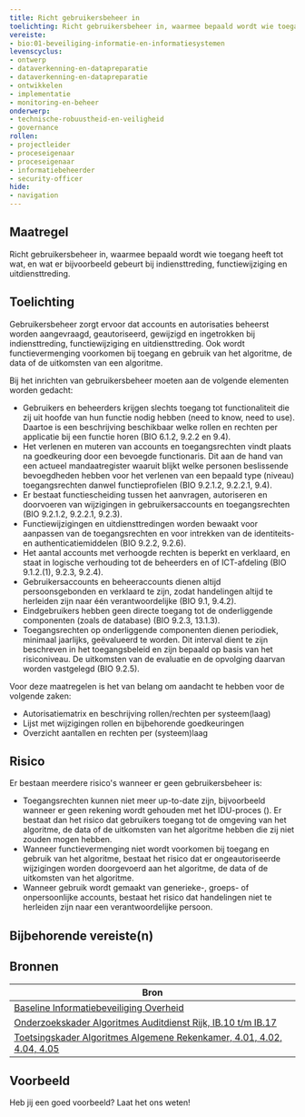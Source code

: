 ```yaml
---
title: Richt gebruikersbeheer in
toelichting: Richt gebruikersbeheer in, waarmee bepaald wordt wie toegang heeft tot wat.
vereiste:
- bio:01-beveiliging-informatie-en-informatiesystemen
levenscyclus:
- ontwerp
- dataverkenning-en-datapreparatie
- dataverkenning-en-datapreparatie
- ontwikkelen
- implementatie
- monitoring-en-beheer
onderwerp:
- technische-robuustheid-en-veiligheid
- governance
rollen:
- projectleider
- proceseigenaar
- proceseigenaar
- informatiebeheerder
- security-officer
hide:
- navigation
---
```


<!-- tags -->

## Maatregel

Richt gebruikersbeheer in, waarmee bepaald wordt wie toegang heeft tot wat, en wat er bijvoorbeeld gebeurt bij indiensttreding, functiewijziging en uitdiensttreding.

## Toelichting

Gebruikersbeheer zorgt ervoor dat accounts en autorisaties beheerst worden aangevraagd, geautoriseerd, gewijzigd en ingetrokken bij indiensttreding, functiewijziging en uitdiensttreding. Ook wordt functievermenging voorkomen bij toegang en gebruik van het algoritme, de data of de uitkomsten van een algoritme.

Bij het inrichten van gebruikersbeheer moeten aan de volgende elementen worden gedacht:

- Gebruikers en beheerders krijgen slechts toegang tot functionaliteit die zij uit hoofde van hun functie nodig hebben (need to know, need to use). Daartoe is een beschrijving beschikbaar welke rollen en rechten per applicatie bij een functie horen (BIO 6.1.2, 9.2.2 en 9.4).
- Het verlenen en muteren van accounts en toegangsrechten vindt plaats na goedkeuring door een bevoegde functionaris. Dit aan de hand van een actueel mandaatregister waaruit blijkt welke personen beslissende bevoegdheden hebben voor het verlenen van een bepaald type (niveau) toegangsrechten danwel functieprofielen (BIO 9.2.1.2, 9.2.2.1, 9.4).
- Er bestaat functiescheiding tussen het aanvragen, autoriseren en doorvoeren van wijzigingen in gebruikersaccounts en toegangsrechten (BIO 9.2.1.2, 9.2.2.1, 9.2.3).
- Functiewijzigingen en uitdiensttredingen worden bewaakt voor aanpassen van de toegangsrechten en voor intrekken van de identiteits- en authenticatiemiddelen (BIO 9.2.2, 9.2.6).
- Het aantal accounts met verhoogde rechten is beperkt en verklaard, en staat in logische verhouding tot de beheerders en of ICT-afdeling (BIO 9.1.2.(1), 9.2.3, 9.2.4).
- Gebruikersaccounts en beheeraccounts dienen altijd persoonsgebonden en verklaard te zijn, zodat handelingen altijd te herleiden zijn naar één verantwoordelijke (BIO 9.1, 9.4.2).
- Eindgebruikers hebben geen directe toegang tot de onderliggende componenten (zoals de database) (BIO 9.2.3, 13.1.3).
- Toegangsrechten op onderliggende componenten dienen periodiek, minimaal jaarlijks, geëvalueerd te worden. Dit interval dient te zijn beschreven in het toegangsbeleid en zijn bepaald op basis van het risiconiveau. De uitkomsten van de evaluatie en de opvolging daarvan worden vastgelegd (BIO 9.2.5).

Voor deze maatregelen is het van belang om aandacht te hebben voor de volgende zaken:

- Autorisatiematrix en beschrijving rollen/rechten per systeem(laag)
- Lijst met wijzigingen rollen en bijbehorende goedkeuringen
- Overzicht aantallen en rechten per (systeem)laag

## Risico
Er bestaan meerdere risico's wanneer er geen gebruikersbeheer is:
- Toegangsrechten kunnen niet meer up-to-date zijn, bijvoorbeeld wanneer er geen rekening wordt gehouden met het IDU-proces (). Er bestaat dan het risico dat gebruikers toegang tot de omgeving van het algoritme, de data of de uitkomsten van het algoritme hebben die zij niet zouden mogen hebben.
- Wanneer functievermenging niet wordt voorkomen bij toegang en gebruik van het algoritme, bestaat het risico dat er ongeautoriseerde wijzigingen worden doorgevoerd aan het algoritme, de data of de uitkomsten van het algoritme.
- Wanneer gebruik wordt gemaakt van generieke-, groeps- of onpersoonlijke accounts, bestaat het risico dat handelingen niet te herleiden zijn naar een verantwoordelijke persoon.


## Bijbehorende vereiste(n)

<!-- list_vereisten_on_maatregelen_page -->

## Bronnen

| Bron                        |
|-----------------------------|
| [Baseline Informatiebeveiliging Overheid](https://www.digitaleoverheid.nl/overzicht-van-alle-onderwerpen/cybersecurity/bio-en-ensia/baseline-informatiebeveiliging-overheid/) |
| [Onderzoekskader Algoritmes Auditdienst Rijk, IB.10 t/m IB.17](https://www.rijksoverheid.nl/documenten/rapporten/2023/07/11/onderzoekskader-algoritmes-adr-2023) |
| [Toetsingskader Algoritmes Algemene Rekenkamer, 4.01, 4.02, 4.04, 4.05](https://www.rekenkamer.nl/onderwerpen/algoritmes/documenten/publicaties/2024/05/15/het-toetsingskader-aan-de-slag)  |

## Voorbeeld

Heb jij een goed voorbeeld? Laat het ons weten!
